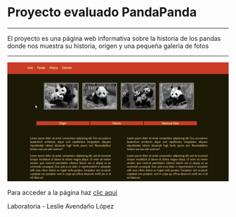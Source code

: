 # Proyecto evaluado PandaPanda
***
El proyecto es una página web informativa sobre la historia de los pandas 
donde nos muestra su historia, origen y una pequeña galeria de fotos
***
![Imagen de la pagina](https://github.com/lesashley/PandaPanda/blob/master/assets/images/pagina.jpg)

Para acceder a la página haz [clic aquí](https://lesashley.github.io/PandaPanda/)

Laboratoria - Leslie Avendaño López

